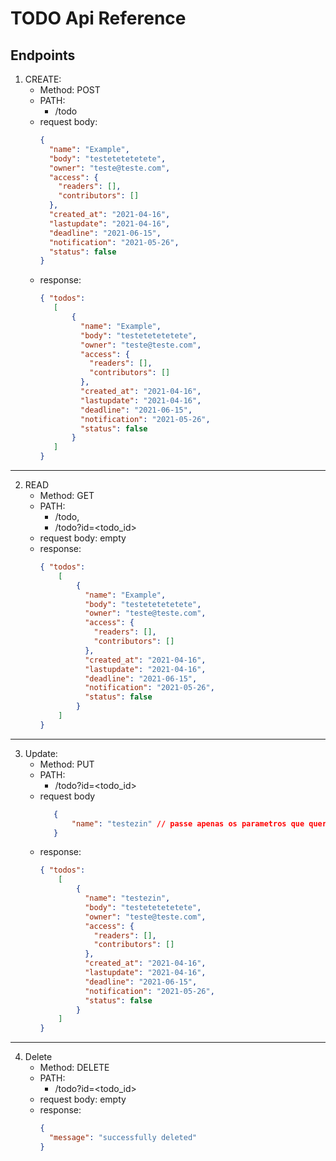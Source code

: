 # TODO Api Reference


## Endpoints

1. CREATE:
    - Method: POST
    - PATH:
      - /todo
    - request body:
        ```json
        {
          "name": "Example",
          "body": "testetetetetete",
          "owner": "teste@teste.com",
          "access": {  
            "readers": [],
            "contributors": []
          },
          "created_at": "2021-04-16",
          "lastupdate": "2021-04-16",
          "deadline": "2021-06-15",
          "notification": "2021-05-26",
          "status": false
        }
         ```
    * response:
         ```json
        { "todos":
            [
                {
                  "name": "Example",
                  "body": "testetetetetete",
                  "owner": "teste@teste.com",
                  "access": {  
                    "readers": [],
                    "contributors": []
                  },
                  "created_at": "2021-04-16",
                  "lastupdate": "2021-04-16",
                  "deadline": "2021-06-15",
                  "notification": "2021-05-26",
                  "status": false
                }
            ] 
        }
      ```
    
---
2. READ
   * Method: GET
   * PATH: 
     - /todo,
     - /todo?id=<todo_id>
   * request body: empty
   * response:
        ```json
        { "todos":
            [
                {
                  "name": "Example",
                  "body": "testetetetetete",
                  "owner": "teste@teste.com",
                  "access": {  
                    "readers": [],
                    "contributors": []
                  },
                  "created_at": "2021-04-16",
                  "lastupdate": "2021-04-16",
                  "deadline": "2021-06-15",
                  "notification": "2021-05-26",
                  "status": false
                }
            ] 
        }
      ```

---

3. Update:
    * Method: PUT
   * PATH: 
     - /todo?id=<todo_id>
   * request body
     ```json
        {
            "name": "testezin" // passe apenas os parametros que quer atualizar
        }
     ```
   * response:
        ```json
        { "todos":
            [
                {
                  "name": "testezin",
                  "body": "testetetetetete",
                  "owner": "teste@teste.com",
                  "access": {  
                    "readers": [],
                    "contributors": []
                  },
                  "created_at": "2021-04-16",
                  "lastupdate": "2021-04-16",
                  "deadline": "2021-06-15",
                  "notification": "2021-05-26",
                  "status": false
                }
            ] 
        }
      ```
    
---

4. Delete
    * Method: DELETE
   * PATH: 
     - /todo?id=<todo_id>
   * request body: empty
   * response:
        ```json
        {
          "message": "successfully deleted"
        }  
        ```
